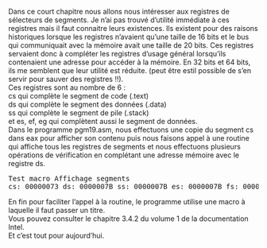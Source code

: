 Dans ce court chapitre nous allons nous intéresser aux registres de sélecteurs de segments. Je n’ai pas trouvé d’utilité immédiate à ces registres mais il faut connaitre leurs existences. Ils existent  pour des raisons historiques lorsque les registres n’avaient qu’une taille de 16 bits et le bus qui communiquait avec la mémoire avait une taille de 20 bits. Ces registres servaient donc à compléter les registres d’usage général lorsqu’ils contenaient une adresse pour accéder à la mémoire. En 32 bits et 64 bits, ils me semblent que leur utilité est réduite. (peut être estil possible de s’en servir pour sauver des registres !!). <br>
Ces registres sont au nombre de 6 :<br>
cs  qui complète le segment de code (.text)<br>
ds qui complète le segment des données (.data)<br>
ss qui complète le segment de pile (.stack)<br>
et es, ef, eg qui complètent aussi le segment de données. <br>
Dans le programme pgm19.asm, nous effectuons une copie du segment cs dans eax pour afficher son contenu puis nous faisons appel à une routine qui affiche tous les registres de segments et nous effectuons plusieurs opérations de vérification en complétant une adresse mémoire avec le registre ds. <br>
<pre>
Test macro Affichage segments
cs: 00000073 ds: 0000007B ss: 0000007B es: 0000007B fs: 00000000 gs: 00000000
</pre>
En fin pour faciliter l’appel à la routine, le programme utilise une macro à laquelle il faut passer un titre.<br>
Vous pouvez consulter le chapitre 3.4.2 du volume 1 de la documentation Intel. <br>
Et c’est tout pour aujourd’hui.<br>
